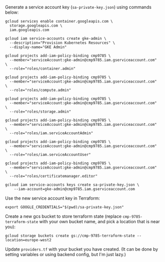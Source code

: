 Generate a service account key (`sa-private-key.json`) using commands below:

```
gcloud services enable container.googleapis.com \
  storage.googleapis.com \
  iam.googleapis.com

gcloud iam service-accounts create gke-admin \
  --description="Provision Kubernetes Resources" \
  --display-name="GKE Admin"

gcloud projects add-iam-policy-binding cmp9785 \
  --member="serviceAccount:gke-admin@cmp9785.iam.gserviceaccount.com" \
  --role="roles/container.admin"

gcloud projects add-iam-policy-binding cmp9785 \
  --member="serviceAccount:gke-admin@cmp9785.iam.gserviceaccount.com" \
  --role="roles/compute.admin"

gcloud projects add-iam-policy-binding cmp9785 \
  --member="serviceAccount:gke-admin@cmp9785.iam.gserviceaccount.com" \
  --role="roles/storage.admin"

gcloud projects add-iam-policy-binding cmp9785 \
  --member="serviceAccount:gke-admin@cmp9785.iam.gserviceaccount.com" \
  --role="roles/iam.serviceAccountAdmin"

gcloud projects add-iam-policy-binding cmp9785 \
  --member="serviceAccount:gke-admin@cmp9785.iam.gserviceaccount.com" \
  --role="roles/iam.serviceAccountUser"

gcloud projects add-iam-policy-binding cmp9785 \
  --member="serviceAccount:gke-admin@cmp9785.iam.gserviceaccount.com" \
  --role="roles/certificatemanager.editor"

gcloud iam service-accounts keys create sa-private-key.json \
    --iam-account=gke-admin@cmp9785.iam.gserviceaccount.com
```

Use the new service account key in Terraform:

```
export GOOGLE_CREDENTIALS="$(pwd)/sa-private-key.json"
```

Create a new gcs bucket to store terraform state (replace `cmp-9785-terraform-state` with your own bucket name, and pick a location that is near you):

```
gcloud storage buckets create gs://cmp-9785-terraform-state --location=europe-west2
```

Update `providers.tf` with your bucket you have created. (It can be done by setting variables or using backend config, but I'm just lazy.)
